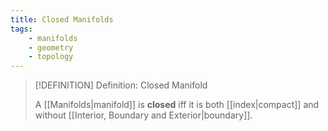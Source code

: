 ```yaml
---
title: Closed Manifolds
tags:
    - manifolds
    - geometry
    - topology
---
```


>[!DEFINITION] Definition: Closed Manifold
>
>A [[Manifolds|manifold]] is **closed** iff it is both [[index|compact]] and without [[Interior, Boundary and Exterior|boundary]].
>